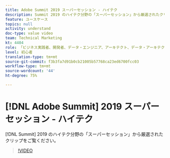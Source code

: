 ```yaml
---
title: Adobe Summit 2019 スーパーセッション - ハイテク
description: Summit 2019 のハイテク分野の「スーパーセッション」から厳選されたクリップをご覧ください。
feature: ユースケース
topics: null
activity: understand
doc-type: value video
team: Technical Marketing
kt: 4404
role: 「ビジネス実践者、開発者、データ・エンジニア、アーキテクト、データ・アーキテクト、管理者、リーダー」
level: 初心者
translation-type: tm+mt
source-git-commit: f3b3fa7d91b0cb21005b57768ca23ed6700fcc03
workflow-type: tm+mt
source-wordcount: '44'
ht-degree: 75%

---
```



# [!DNL Adobe Summit] 2019 スーパーセッション - ハイテク

[!DNL Summit] 2019 のハイテク分野の「スーパーセッション」から厳選されたクリップをご覧ください。

>[!VIDEO](https://video.tv.adobe.com/v/30548/?quality=12)
